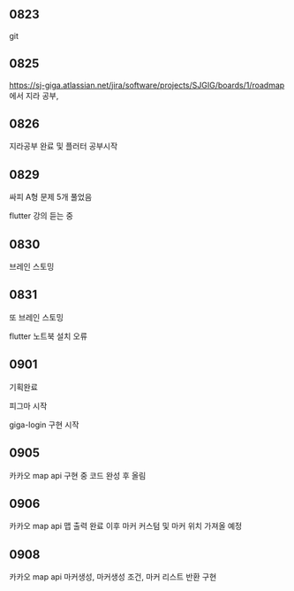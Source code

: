 ## 0823

git 

## 0825

https://sj-giga.atlassian.net/jira/software/projects/SJGIG/boards/1/roadmap 에서 지라 공부,

## 0826

지라공부 완료 및 플러터 공부시작

## 0829

싸피 A형 문제 5개 풀었음

flutter 강의 듣는 중

## 0830

브레인 스토밍

## 0831

또 브레인 스토밍

flutter 노트북 설치 오류



## 0901

기획완료

피그마 시작

giga-login 구현 시작



## 0905

카카오 map api 구현 중 코드 완성 후 올림



## 0906

카카오 map api 맵 출력 완료 이후 마커 커스텀 및 마커 위치 가져올 예정

##	0908

카카오 map api 마커생성, 마커생성 조건, 마커 리스트 반환 구현

